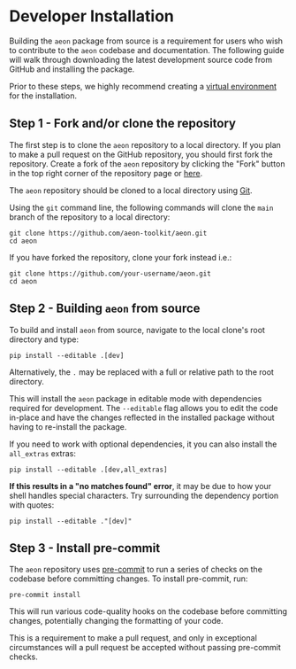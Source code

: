 # Developer Installation

Building the `aeon` package from source is a requirement for users who wish to
contribute to the `aeon` codebase and documentation. The following guide will walk
through downloading the latest development source code from GitHub and installing the
package.

Prior to these steps, we highly recommend creating a [virtual environment](../installation.md#using-a-pip-venv) for
the installation.

## Step 1 - Fork and/or clone the repository

The first step is to clone the `aeon` repository to a local directory. If you plan to
make a pull request on the GitHub repository, you should first fork the repository.
Create a fork of the `aeon` repository by clicking the "Fork" button in the top right
corner of the repository page or [here](https://github.com/aeon-toolkit/aeon/fork).

The `aeon` repository should be cloned to a local directory using [Git](https://git-scm.com/).

Using the `git` command line, the following commands will clone the `main` branch of
the repository to a local directory:

```{code-block} powershell
git clone https://github.com/aeon-toolkit/aeon.git
cd aeon
```

If you have forked the repository, clone your fork instead i.e.:

```{code-block} powershell
git clone https://github.com/your-username/aeon.git
cd aeon
```

## Step 2 - Building `aeon` from source

To build and install `aeon` from source, navigate to the local clone's root directory
and type:

```{code-block} powershell
pip install --editable .[dev]
```

Alternatively, the `.` may be replaced with a full or relative path to the root
directory.

This will install the `aeon` package in editable mode with dependencies required for
development. The `--editable` flag allows you to edit the code in-place and have the
changes reflected in the installed package without having to re-install the package.

If you need to work with optional dependencies, it you can also install the
`all_extras` extras:

```{code-block} powershell
pip install --editable .[dev,all_extras]
```

**If this results in a "no matches found" error**, it may be due to how your shell
handles special characters. Try surrounding the dependency portion with quotes:

```{code-block} powershell
pip install --editable ."[dev]"
```

## Step 3 - Install pre-commit

The `aeon` repository uses [pre-commit](https://pre-commit.com/) to run a series of checks on the codebase
before committing changes. To install pre-commit, run:

```{code-block} powershell
pre-commit install
```

This will run various code-quality hooks on the codebase before committing changes,
potentially changing the formatting of your code.

This is a requirement to make a pull request, and only in exceptional circumstances
will a pull request be accepted without passing pre-commit checks.
